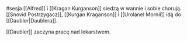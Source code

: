 #sesja
[[Alfred]] i [[Kragan Kurganson]] siedzą w wannie i sobie chorują. [[Snovid Postrzygacz]], [[Kurgan Kraganson]] i [[Urolanel Mornil]] idą do [[Daubler|Daublera]].

[[Daubler]] zaczyna pracę nad lekarstwem.